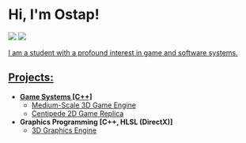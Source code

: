 # <h1>Hi, I'm Ostap! <br/>

  <a href="https://www.linkedin.com/in/ostap-dzyoba/"><img src="https://img.shields.io/badge/-LinkedIn-0072b1?&style=for-the-badge&logo=linkedin&logoColor=white" /></a> 
  <a href="https://odzyoba4.github.io/resume/"><img src="https://img.shields.io/badge/-RESUME-000080?&style=for-the-badge&logoColor=white" />

I am a student with a profound interest in game and software systems.
<h2>Projects:</h2>

- <b>Game Systems [C++]</b>
  - [Medium-Scale 3D Game Engine](https://github.com/odzyoba4/OdieEngine)
  - [Centipede 2D Game Replica](https://github.com/odzyoba4/CentipedeGame)
- <b>Graphics Programming [C++, HLSL (DirectX)]</b>
  - [3D Graphics Engine](https://github.com/odzyoba4/DXGraphicsAPI) 


<!---
<h2> Connect with me:</h2>

[<img align="left" alt="Ostap Dzyoba | LinkedIn" width="22px" src="https://cdn.jsdelivr.net/npm/simple-icons@v3/icons/linkedin.svg" />][linkedin]

[linkedin]: https://linkedin.com/in/joshmadakor


Here are some ideas to get you started:

- 🔭 I’m currently working on ...
- 🌱 I’m currently learning ...
- 👯 I’m looking to collaborate on ...
- 🤔 I’m looking for help with ...
- 💬 Ask me about ...
- 📫 How to reach me: ...
- 😄 Pronouns: ...
- ⚡ Fun fact: ...
-->
